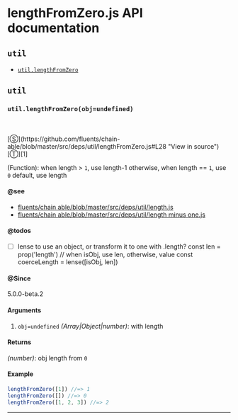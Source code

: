 # lengthFromZero.js API documentation

<!-- div class="toc-container" -->

<!-- div -->

## `util`
* <a href="#util-prototype-lengthFromZero"  data-meta="lengthFromZero obj undefined"  data-call="lengthFromZero obj undefined"  data-category="Methods"  data-description="Function when length 1 use length 1 otherwise when length 1 use 0 default use length"  data-name="lengthFromZero"  data-member="util"  data-see="href https github com fluents chain able blob master src deps util length js label fluents chain able blob master src deps util length js href https github com fluents chain able blob master src deps util lengthMinusOne js label fluents chain able blob master src deps util length minus one js"  data-todos="lense to use an object or transform it to one with length const len prop length when isObj use len otherwise value const coerceLength lense isObj len"  data-all="meta lengthFromZero obj undefined call lengthFromZero obj undefined category Methods description Function when length 1 use length 1 notherwise when length 1 use 0 ndefault use length name lengthFromZero member util see href https github com fluents chain able blob master src deps util length js label fluents chain able blob master src deps util length js href https github com fluents chain able blob master src deps util lengthMinusOne js label fluents chain able blob master src deps util length minus one js notes todos lense to use an object or transform it to one with length n const len prop length n when isObj use len otherwise value n const coerceLength lense isObj len n klassProps" >`util.lengthFromZero`</a>

<!-- /div -->

<!-- /div -->

<!-- div class="doc-container" -->

<!-- div -->

## `util`

<!-- div -->

<h3 id="util-prototype-lengthFromZero" data-member="util" data-category="Methods" data-name="lengthFromZero"><code>util.lengthFromZero(obj=undefined)</code></h3>
<br>
<br>
[&#x24C8;](https://github.com/fluents/chain-able/blob/master/src/deps/util/lengthFromZero.js#L28 "View in source") [&#x24C9;][1]

(Function): when length > `1`, use length-1
otherwise, when length == `1`, use `0`
default, use length


#### @see 

* <a href="https://github.com/fluents/chain-able/blob/master/src/deps/util/length.js" >fluents/chain able/blob/master/src/deps/util/length.js</a>
* <a href="https://github.com/fluents/chain-able/blob/master/src/deps/util/lengthMinusOne.js" >fluents/chain able/blob/master/src/deps/util/length minus one.js</a>

#### @todos 

- [ ] lense to use an object, or transform it to one with .length?
 const len = prop('length')
 // when isObj, use len, otherwise, value
 const coerceLength = lense([isObj, len])
 

#### @Since
5.0.0-beta.2

#### Arguments
1. `obj=undefined` *(Array|Object|number)*: with length

#### Returns
*(number)*: obj length from `0`

#### Example
```js
lengthFromZero([1]) //=> 1
lengthFromZero([]) //=> 0
lengthFromZero([1, 2, 3]) //=> 2

```
---

<!-- /div -->

<!-- /div -->

<!-- /div -->

 [1]: #util "Jump back to the TOC."

